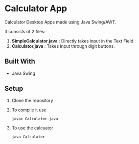 # Calculator App

Calculator Desktop Apps made using Java Swing/AWT.

It consists of 2 files:<br>
 1. **SimpleCalculator.java** : Directly takes input in the Text Field.<br>
 2. **Calculator.java** : Takes input through digit buttons.

## Built With

- Java Swing

## Setup

1. Clone the repository
2. To compile it use 
    ```
    javac Calculator.java
    ```
    
3. To use the calcuator
    ```
    java Calculator
    ```

